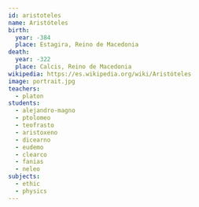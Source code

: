 ```yaml
---
id: aristoteles
name: Aristóteles
birth:
  year: -384
  place: Estagira, Reino de Macedonia
death:
  year: -322
  place: Calcis, Reino de Macedonia
wikipedia: https://es.wikipedia.org/wiki/Aristóteles
image: portrait.jpg
teachers:
  - platon
students:
  - alejandro-magno
  - ptolomeo
  - teofrasto
  - aristoxeno
  - dicearno
  - eudemo
  - clearco
  - fanias
  - neleo
subjects:
  - ethic
  - physics
---
```

